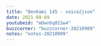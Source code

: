 ```yaml
---
title: "DevKami 145 - voice2json"
date: 2021-09-09
youtubeid: "mOwnbq01Sw4"
buzzcorner: "buzzcorner-20210909"
notes: "notes-20210909"
---
```

